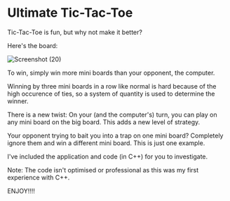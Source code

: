 # Ultimate Tic-Tac-Toe

Tic-Tac-Toe is fun, but why not make it better?

Here's the board:

![Screenshot (20)](https://user-images.githubusercontent.com/53849419/127243638-c7664a54-c700-446c-bd85-ad286eee2dff.png)

To win, simply win more mini boards than your opponent, the computer.

Winning by three mini boards in a row like normal is hard because of the high occurence of ties, so a system of quantity is used to determine the winner.

There is a new twist: On your (and the computer's) turn, you can play on any mini board on the big board. This adds a new level of strategy.

Your opponent trying to bait you into a trap on one mini board? Completely ignore them and win a different mini board. This is just one example.

I've included the application and code (in C++) for you to investigate.

Note: The code isn't optimised or professional as this was my first experience with C++.

ENJOY!!!!
